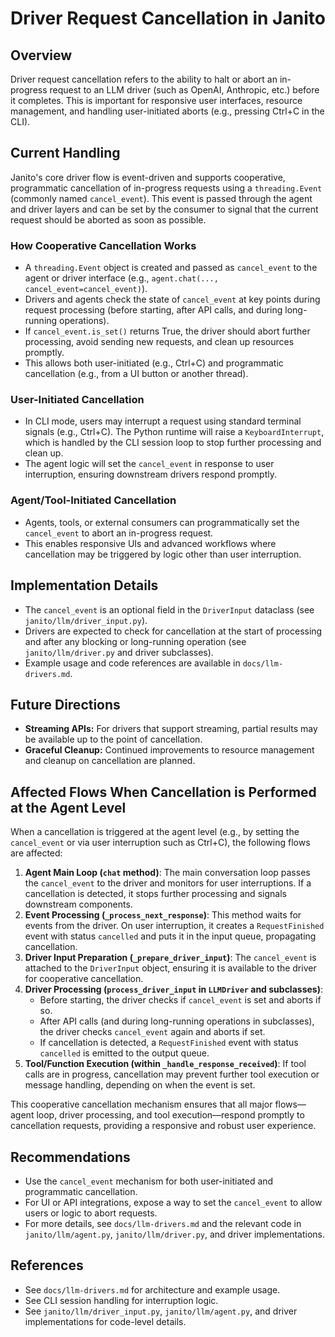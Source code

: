 # Driver Request Cancellation in Janito

## Overview

Driver request cancellation refers to the ability to halt or abort an in-progress request to an LLM driver (such as OpenAI, Anthropic, etc.) before it completes. This is important for responsive user interfaces, resource management, and handling user-initiated aborts (e.g., pressing Ctrl+C in the CLI).

## Current Handling

Janito's core driver flow is event-driven and supports cooperative, programmatic cancellation of in-progress requests using a `threading.Event` (commonly named `cancel_event`). This event is passed through the agent and driver layers and can be set by the consumer to signal that the current request should be aborted as soon as possible.

### How Cooperative Cancellation Works

- A `threading.Event` object is created and passed as `cancel_event` to the agent or driver interface (e.g., `agent.chat(..., cancel_event=cancel_event)`).
- Drivers and agents check the state of `cancel_event` at key points during request processing (before starting, after API calls, and during long-running operations).
- If `cancel_event.is_set()` returns True, the driver should abort further processing, avoid sending new requests, and clean up resources promptly.
- This allows both user-initiated (e.g., Ctrl+C) and programmatic cancellation (e.g., from a UI button or another thread).

### User-Initiated Cancellation

- In CLI mode, users may interrupt a request using standard terminal signals (e.g., Ctrl+C). The Python runtime will raise a `KeyboardInterrupt`, which is handled by the CLI session loop to stop further processing and clean up.
- The agent logic will set the `cancel_event` in response to user interruption, ensuring downstream drivers respond promptly.

### Agent/Tool-Initiated Cancellation

- Agents, tools, or external consumers can programmatically set the `cancel_event` to abort an in-progress request.
- This enables responsive UIs and advanced workflows where cancellation may be triggered by logic other than user interruption.

## Implementation Details

- The `cancel_event` is an optional field in the `DriverInput` dataclass (see `janito/llm/driver_input.py`).
- Drivers are expected to check for cancellation at the start of processing and after any blocking or long-running operation (see `janito/llm/driver.py` and driver subclasses).
- Example usage and code references are available in `docs/llm-drivers.md`.

## Future Directions

- **Streaming APIs:** For drivers that support streaming, partial results may be available up to the point of cancellation.
- **Graceful Cleanup:** Continued improvements to resource management and cleanup on cancellation are planned.

## Affected Flows When Cancellation is Performed at the Agent Level

When a cancellation is triggered at the agent level (e.g., by setting the `cancel_event` or via user interruption such as Ctrl+C), the following flows are affected:

1. **Agent Main Loop (`chat` method)**: The main conversation loop passes the `cancel_event` to the driver and monitors for user interruptions. If a cancellation is detected, it stops further processing and signals downstream components.
2. **Event Processing (`_process_next_response`)**: This method waits for events from the driver. On user interruption, it creates a `RequestFinished` event with status `cancelled` and puts it in the input queue, propagating cancellation.
3. **Driver Input Preparation (`_prepare_driver_input`)**: The `cancel_event` is attached to the `DriverInput` object, ensuring it is available to the driver for cooperative cancellation.
4. **Driver Processing (`process_driver_input` in `LLMDriver` and subclasses)**:
   - Before starting, the driver checks if `cancel_event` is set and aborts if so.
   - After API calls (and during long-running operations in subclasses), the driver checks `cancel_event` again and aborts if set.
   - If cancellation is detected, a `RequestFinished` event with status `cancelled` is emitted to the output queue.
5. **Tool/Function Execution (within `_handle_response_received`)**: If tool calls are in progress, cancellation may prevent further tool execution or message handling, depending on when the event is set.

This cooperative cancellation mechanism ensures that all major flows—agent loop, driver processing, and tool execution—respond promptly to cancellation requests, providing a responsive and robust user experience.

## Recommendations

- Use the `cancel_event` mechanism for both user-initiated and programmatic cancellation.
- For UI or API integrations, expose a way to set the `cancel_event` to allow users or logic to abort requests.
- For more details, see `docs/llm-drivers.md` and the relevant code in `janito/llm/agent.py`, `janito/llm/driver.py`, and driver implementations.

## References

- See `docs/llm-drivers.md` for architecture and example usage.
- See CLI session handling for interruption logic.
- See `janito/llm/driver_input.py`, `janito/llm/agent.py`, and driver implementations for code-level details.
